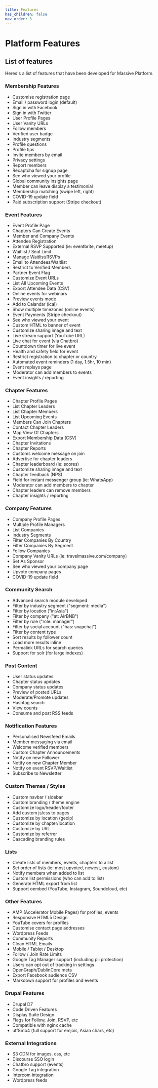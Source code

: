 ```yaml
---
title: Features
has_children: false
nav_order: 3
---
```


# Platform Features

## List of features

Heres's a list of features that have been developed for Massive Platform.

### Membership Features

- Customise registration page
- Email / password login (default)
- Sign in with Facebook
- Sign in with Twitter
- User Profile Pages
- User Vanity URLs
- Follow members
- Verified user badge
- Industry segments
- Profile questions
- Profile tips
- Invite members by email
- Privacy settings
- Report members
- Recaptcha for signup page
- See who viewed your profile
- Global community insights page
- Member can leave display a testimonial
- Membership matching (swipe left, right)
- COVID-19 update field
- Paid subscription support (Stripe checkout)

### Event Features

- Event Profile Page
- Chapters Can Create Events
- Member and Company Events
- Attendee Registration
- External RSVP Supported (ie: eventbrite, meetup)
- Waitlist / Seat Limit
- Manage Waitlist/RSVPs
- Email to Attendees/Waitlist
- Restrict to Verified Members
- Partner Event Flag
- Customize Event URLs
- List All Upcoming Events
- Export Attendee Data (CSV)
- Online events for webinars
- Preview events mode
- Add to Calandar (ical)
- Show multiple timezones (online events)
- Event Payments (Stripe checkout)
- See who viewed your event
- Custom HTML to banner of event
- Customize sharing image and text
- Live stream support (YouTube URL)
- Live chat for event (via Chatbro)
- Countdown timer for live event
- Health and safety field for event
- Restrict registration to chapter or country
- Automated event reminders (1 day, 1.5hr, 10 min)
- Event replays page
- Moderator can add members to events
- Event insights / reporting

### Chapter Features

- Chapter Profile Pages
- List Chapter Leaders
- List Chapter Members
- List Upcoming Events
- Members Can Join Chapters
- Contact Chapter Leaders
- Map View Of Chapters
- Export Membership Data (CSV)
- Chapter Invitations
- Chapter Reports
- Customs welcome message on join 
- Advertise for chapter leaders
- Chapter leaderboard (ie: scores)
- Customize sharing image and text
- Chapter feedback (NPS)
- Field for instant messenger group (ie: WhatsApp)
- Moderator can add members to chapter
- Chapter leaders can remove members
- Chapter insights / reporting

### Company Features

- Company Profile Pages
- Multiple Profile Managers
- List Companies
- Industry Segments
- Filter Companies By Country
- Filter Companies By Segment
- Follow Companies
- Company Vanity URLs (ie: travelmassive.com/company)
- Set As Sponsor
- See who viewed your company page
- Upvote company pages
- COVID-19 update field

### Community Search

- Advanced search module developed
- Filter by industry segment ("segment: media")
- Filter by location ("in:Asia")
- Filter by company ("at: AirBNB")
- Filter by role ("role: manager")
- Filter by social account ("has: snapchat")
- Filter by content type
- Sort results by follower count
- Load more results inline
- Permalink URLs for search queries
- Support for solr (for large indexes)

### Post Content

- User status updates
- Chapter status updates
- Company status updates
- Preview of posted URLs
- Moderate/Promote updates
- Hashtag search
- View counts
- Consume and post RSS feeds

### Notification Features

- Personalised Newsfeed Emails
- Member messaging via email
- Welcome verified members
- Custom Chapter Announcements
- Notify on new Follower
- Notify on new Chapter Member
- Notify on event RSVP/Waitlist
- Subscribe to Newsletter

### Custom Themes / Styles

- Custom navbar / sidebar
- Custom branding / theme engine
- Customize logo/header/footer
- Add custom js/css to pages
- Customize by location (geoip)
- Customize by chapter/location
- Customize by URL
- Customize by referrer
- Cascading branding rules

### Lists

- Create lists of members, events, chapters to a list
- Set order of lists (ie: most upvoted, newest, custom)
- Notify members when added to list
- Custom list permissions (who can add to list)
- Generate HTML export from list
- Support oembed (YouTube, Instagram, Soundcloud, etc)

### Other Features

- AMP (Accelerator Mobile Pages) for profiles, events
- Responsive HTML5 Design
- YouTube covers for profiles
- Customise contact page addresses
- Wordpress Feeds
- Community Reports
- Clean HTML Emails
- Mobile / Tablet / Desktop
- Follow / Join Rate Limits
- Google Tag Manager support (including pii protection)
- Users can opt out of tracking in settings
- OpenGraph/DublinCore meta
- Export Facebook audience CSV
- Markdown support for profiles and events

### Drupal Features

- Drupal D7
- Code Driven Features
- Display Suite Design
- Flags for Follow, Join, RSVP, etc
- Compatible with nginx cache
- utf8mb4 (full support for emjois, Asian chars, etc)

### External Integrations

- S3 CDN for images, css, etc
- Discourse SSO login
- Chatbro support (events)
- Google Tag integration
- Intercom integration
- Wordpress feeds

